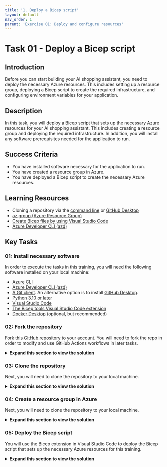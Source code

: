 ```yaml
---
title: '1. Deploy a Bicep script'
layout: default
nav_order: 1
parent: 'Exercise 01: Deploy and configure resources'
---
```


# Task 01 - Deploy a Bicep script

## Introduction

Before you can start building your AI shopping assistant, you need to deploy the necessary Azure resources. This includes setting up a resource group, deploying a Bicep script to create the required infrastructure, and configuring environment variables for your application.

## Description

In this task, you will deploy a Bicep script that sets up the necessary Azure resources for your AI shopping assistant. This includes creating a resource group and deploying the required infrastructure. In addition, you will install any software prerequisites needed for the application to run.

## Success Criteria

- You have installed software necessary for the application to run.
- You have created a resource group in Azure.
- You have deployed a Bicep script to create the necessary Azure resources.

## Learning Resources

- Cloning a repository via the [command line](https://docs.github.com/en/github/creating-cloning-and-archiving-repositories/cloning-a-repository) or [GitHub Desktop](https://docs.github.com/en/desktop/contributing-and-collaborating-using-github-desktop/cloning-a-repository-from-github-to-github-desktop)
- [az group (Azure Resource Group)](https://learn.microsoft.com/cli/azure/group?view=azure-cli-latest)
- [Create Bicep files by using Visual Studio Code](https://learn.microsoft.com/azure/azure-resource-manager/bicep/visual-studio-code?tabs=CLI)
- [Azure Developer CLI (azd)](https://learn.microsoft.com/azure/developer/azure-developer-cli/overview?tabs=linux)

## Key Tasks

### 01: Install necessary software

In order to execute the tasks in this training, you will need the following software installed on your local machine:

- [Azure CLI](https://learn.microsoft.com/cli/azure/install-azure-cli)
- [Azure Developer CLI (azd)](https://learn.microsoft.com/azure/developer/azure-developer-cli/install-azd)
- [A Git client](https://git-scm.com/download/). An alternative option is to install [GitHub Desktop](https://desktop.github.com/).
- [Python 3.10 or later](https://www.python.org/downloads/)
- [Visual Studio Code](https://code.visualstudio.com/download)
- [The Bicep tools Visual Studio Code extension](https://marketplace.visualstudio.com/items?itemName=ms-azuretools.vscode-bicep)
- [Docker Desktop](https://www.docker.com/products/docker-desktop/) (optional, but recommended)

### 02: Fork the repository

Fork [this GitHub repository](https://github.com/microsoft/TechWorkshop-L300-AI-Apps-and-Agents) to your account. You will need to fork the repo in order to modify and use GitHub Actions workflows in later tasks.

<details markdown="block">
<summary><strong>Expand this section to view the solution</strong></summary>

In order to fork this repository, make sure that you are signed in to GitHub with the account you would like to use. Then, select the **Fork** button.

![Fork the GitHub repository](../../media/Solution/0101_Fork1.png)

On the next page, select your account as the Owner and leave the repository name alone. Then, select **Create fork** to complete the process.

![Complete the process of forking the GitHub repository](../../media/Solution/0101_Fork2.png)

</details>

### 03: Clone the repository

Next, you will need to clone the repository to your local machine.

<details markdown="block">
<summary><strong>Expand this section to view the solution</strong></summary>

You can do this using the following command:

```bash
git clone https://github.com/<your-username>/TechWorkshop-L300-AI-Apps-and-Agents.git
```

Make sure to replace `<your-username>` with your actual GitHub username.

</details>

### 04: Create a resource group in Azure

Next, you will need to clone the repository to your local machine.

<details markdown="block">
<summary><strong>Expand this section to view the solution</strong></summary>

You can do this using the following command in the Azure CLI:

```bash
az group create --name techworkshop-l300-ai-agents --location eastus2
```

Alternatively, you may choose to do this from [the Azure portal](https://portal.azure.com/). In the search bar at the top, search for and select **Resource groups**. Then, select the **+ Create** button to create a new resource group. Choose your subscription and give the resource group a name such as `techworkshop-l300-ai-agents`.

Make sure to choose from one of the following regions for the resource group location:

- East US 2
- Sweden Central
- France Central
- Switzerland West

The reason for this is that certain Azure services used in this training are currently only available in these regions.

</details>

### 05: Deploy the Bicep script

You will use the Bicep extension in Visual Studio Code to deploy the Bicep script that sets up the necessary Azure resources for this training.

<details markdown="block">
<summary><strong>Expand this section to view the solution</strong></summary>

Open Visual Studio Code and select **File > Open Folder**. Then, navigate to the location where you cloned the repository and open that folder. Then, strike `Ctrl+Shift+P` (or `Cmd+Shift+P` on macOS) to open the command palette. In the command palette, type `Bicep: Deploy Bicep File` and select that option.

![Deploy a Bicep file from Visual Studio Code.](../../media/Solution/0101_Bicep1.png)

Choose the file `src/infra/DeployAzureResources.bicep` from the file dialog.

![Select the DeployAzureResources Bicep script for deployment.](../../media/Solution/0101_Bicep2.png)

You may be prompted to sign into your Azure account. If so, follow the prompts to complete the sign-in process. Then, strike `Enter` to accept the default deployment name.

![Keep the default deployment name.](../../media/Solution/0101_Bicep3.png)

After that, you will need to select the subscription and resource group where you would like to deploy the resources. Choose the same resource group that you created in the previous step.

![Choose the subscription and resource group that you have created for this training.](../../media/Solution/0101_Bicep4.png)

Finally, you will be prompted for a parameter file. Select **None** to proceed without a parameter file.

![Select None for the parameter file.](../../media/Solution/0101_Bicep5.png)

In the console window, you will find a link to the deployment in the Azure portal. You can select this link to monitor the progress of the deployment.

![Monitor the progress of the deployment in the Azure portal.](../../media/Solution/0101_Bicep6.png)

</details>
